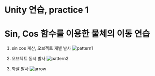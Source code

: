 # Unity 연습, practice 1
# Sin, Cos 함수를 이용한 물체의 이동 연습

1. sin cos 계산, 오브젝트 개별 발사
![pattern1](https://user-images.githubusercontent.com/43138813/213695034-6e3ade41-12b2-4782-ae17-3f69c5add7bf.gif)

2. 오브젝트 동시 발사
![pattern2](https://user-images.githubusercontent.com/43138813/213695045-9f789c19-19ce-4e22-95ca-3c55e880e3ef.gif)

3. 화살 발사
![arrow](https://user-images.githubusercontent.com/43138813/213695048-9d3bd994-099c-4138-a06d-68f4ae1953ac.gif)
